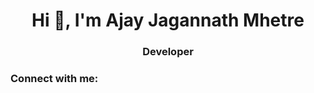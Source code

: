 <h1 align="center">Hi 👋, I'm Ajay Jagannath Mhetre</h1>
<h3 align="center">Developer</h3>

<h3 align="left">Connect with me:</h3>
<p align="left">
</p>


